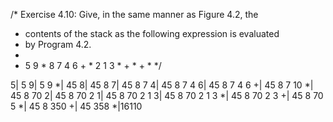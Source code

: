 /* Exercise 4.10: Give, in the same manner as Figure 4.2, the
 * contents of the stack as the following expression is evaluated
 * by Program 4.2.
 *
 * 5 9 * 8 7 4 6 + * 2 1 3 * + * + *
 */

5|    5
9|    5    9
*|   45
8|   45    8
7|   45    8    7
4|   45    8    7    4
6|   45    8    7    4    6
+|   45    8    7   10
*|   45    8   70
2|   45    8   70    2
1|   45    8   70    2    1
3|   45    8   70    2    1    3
*|   45    8   70    2    3
+|   45    8   70    5
*|   45    8  350
+|   45  358
*|16110
